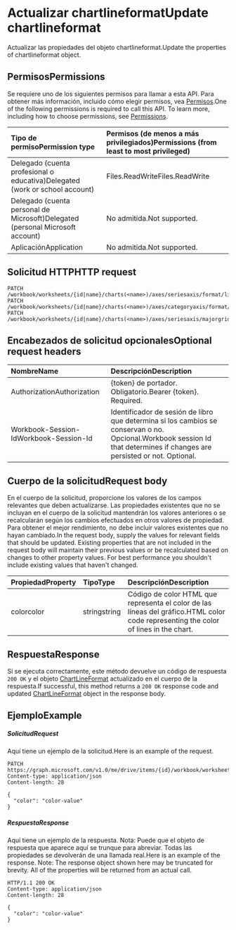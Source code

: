 # <a name="update-chartlineformat"></a><span data-ttu-id="edc72-101">Actualizar chartlineformat</span><span class="sxs-lookup"><span data-stu-id="edc72-101">Update chartlineformat</span></span>

<span data-ttu-id="edc72-102">Actualizar las propiedades del objeto chartlineformat.</span><span class="sxs-lookup"><span data-stu-id="edc72-102">Update the properties of chartlineformat object.</span></span>
## <a name="permissions"></a><span data-ttu-id="edc72-103">Permisos</span><span class="sxs-lookup"><span data-stu-id="edc72-103">Permissions</span></span>
<span data-ttu-id="edc72-p101">Se requiere uno de los siguientes permisos para llamar a esta API. Para obtener más información, incluido cómo elegir permisos, vea [Permisos](../../../concepts/permissions_reference.md).</span><span class="sxs-lookup"><span data-stu-id="edc72-p101">One of the following permissions is required to call this API. To learn more, including how to choose permissions, see [Permissions](../../../concepts/permissions_reference.md).</span></span>

|<span data-ttu-id="edc72-106">Tipo de permiso</span><span class="sxs-lookup"><span data-stu-id="edc72-106">Permission type</span></span>      | <span data-ttu-id="edc72-107">Permisos (de menos a más privilegiados)</span><span class="sxs-lookup"><span data-stu-id="edc72-107">Permissions (from least to most privileged)</span></span>              |
|:--------------------|:---------------------------------------------------------|
|<span data-ttu-id="edc72-108">Delegado (cuenta profesional o educativa)</span><span class="sxs-lookup"><span data-stu-id="edc72-108">Delegated (work or school account)</span></span> | <span data-ttu-id="edc72-109">Files.ReadWrite</span><span class="sxs-lookup"><span data-stu-id="edc72-109">Files.ReadWrite</span></span>    |
|<span data-ttu-id="edc72-110">Delegado (cuenta personal de Microsoft)</span><span class="sxs-lookup"><span data-stu-id="edc72-110">Delegated (personal Microsoft account)</span></span> | <span data-ttu-id="edc72-111">No admitida.</span><span class="sxs-lookup"><span data-stu-id="edc72-111">Not supported.</span></span>    |
|<span data-ttu-id="edc72-112">Aplicación</span><span class="sxs-lookup"><span data-stu-id="edc72-112">Application</span></span> | <span data-ttu-id="edc72-113">No admitida.</span><span class="sxs-lookup"><span data-stu-id="edc72-113">Not supported.</span></span> |

## <a name="http-request"></a><span data-ttu-id="edc72-114">Solicitud HTTP</span><span class="sxs-lookup"><span data-stu-id="edc72-114">HTTP request</span></span>
<!-- { "blockType": "ignored" } -->
```http
PATCH /workbook/worksheets/{id|name}/charts(<name>)/axes/seriesaxis/format/line
PATCH /workbook/worksheets/{id|name}/charts(<name>)/axes/categoryaxis/format/line
PATCH /workbook/worksheets/{id|name}/charts(<name>)/axes/seriesaxis/majorgridlines/format/line
```
## <a name="optional-request-headers"></a><span data-ttu-id="edc72-115">Encabezados de solicitud opcionales</span><span class="sxs-lookup"><span data-stu-id="edc72-115">Optional request headers</span></span>
| <span data-ttu-id="edc72-116">Nombre</span><span class="sxs-lookup"><span data-stu-id="edc72-116">Name</span></span>       | <span data-ttu-id="edc72-117">Descripción</span><span class="sxs-lookup"><span data-stu-id="edc72-117">Description</span></span>|
|:-----------|:-----------|
| <span data-ttu-id="edc72-118">Authorization</span><span class="sxs-lookup"><span data-stu-id="edc72-118">Authorization</span></span>  | <span data-ttu-id="edc72-p102">{token} de portador. Obligatorio.</span><span class="sxs-lookup"><span data-stu-id="edc72-p102">Bearer {token}. Required.</span></span> |
| <span data-ttu-id="edc72-121">Workbook-Session-Id</span><span class="sxs-lookup"><span data-stu-id="edc72-121">Workbook-Session-Id</span></span>  | <span data-ttu-id="edc72-p103">Identificador de sesión de libro que determina si los cambios se conservan o no. Opcional.</span><span class="sxs-lookup"><span data-stu-id="edc72-p103">Workbook session Id that determines if changes are persisted or not. Optional.</span></span>|

## <a name="request-body"></a><span data-ttu-id="edc72-124">Cuerpo de la solicitud</span><span class="sxs-lookup"><span data-stu-id="edc72-124">Request body</span></span>
<span data-ttu-id="edc72-p104">En el cuerpo de la solicitud, proporcione los valores de los campos relevantes que deben actualizarse. Las propiedades existentes que no se incluyan en el cuerpo de la solicitud mantendrán los valores anteriores o se recalcularán según los cambios efectuados en otros valores de propiedad. Para obtener el mejor rendimiento, no debe incluir valores existentes que no hayan cambiado.</span><span class="sxs-lookup"><span data-stu-id="edc72-p104">In the request body, supply the values for relevant fields that should be updated. Existing properties that are not included in the request body will maintain their previous values or be recalculated based on changes to other property values. For best performance you shouldn't include existing values that haven't changed.</span></span>

| <span data-ttu-id="edc72-128">Propiedad</span><span class="sxs-lookup"><span data-stu-id="edc72-128">Property</span></span>     | <span data-ttu-id="edc72-129">Tipo</span><span class="sxs-lookup"><span data-stu-id="edc72-129">Type</span></span>   |<span data-ttu-id="edc72-130">Descripción</span><span class="sxs-lookup"><span data-stu-id="edc72-130">Description</span></span>|
|:---------------|:--------|:----------|
|<span data-ttu-id="edc72-131">color</span><span class="sxs-lookup"><span data-stu-id="edc72-131">color</span></span>|<span data-ttu-id="edc72-132">string</span><span class="sxs-lookup"><span data-stu-id="edc72-132">string</span></span>|<span data-ttu-id="edc72-133">Código de color HTML que representa el color de las líneas del gráfico.</span><span class="sxs-lookup"><span data-stu-id="edc72-133">HTML color code representing the color of lines in the chart.</span></span>|

## <a name="response"></a><span data-ttu-id="edc72-134">Respuesta</span><span class="sxs-lookup"><span data-stu-id="edc72-134">Response</span></span>

<span data-ttu-id="edc72-135">Si se ejecuta correctamente, este método devuelve un código de respuesta `200 OK` y el objeto [ChartLineFormat](../resources/chartlineformat.md) actualizado en el cuerpo de la respuesta.</span><span class="sxs-lookup"><span data-stu-id="edc72-135">If successful, this method returns a `200 OK` response code and updated [ChartLineFormat](../resources/chartlineformat.md) object in the response body.</span></span>
## <a name="example"></a><span data-ttu-id="edc72-136">Ejemplo</span><span class="sxs-lookup"><span data-stu-id="edc72-136">Example</span></span>
##### <a name="request"></a><span data-ttu-id="edc72-137">Solicitud</span><span class="sxs-lookup"><span data-stu-id="edc72-137">Request</span></span>
<span data-ttu-id="edc72-138">Aquí tiene un ejemplo de la solicitud.</span><span class="sxs-lookup"><span data-stu-id="edc72-138">Here is an example of the request.</span></span>
<!-- {
  "blockType": "request",
  "name": "update_chartlineformat"
}-->
```http
PATCH https://graph.microsoft.com/v1.0/me/drive/items/{id}/workbook/worksheets/{id|name}/charts(<name>)/axes/seriesaxis/format/line
Content-type: application/json
Content-length: 28

{
  "color": "color-value"
}
```
##### <a name="response"></a><span data-ttu-id="edc72-139">Respuesta</span><span class="sxs-lookup"><span data-stu-id="edc72-139">Response</span></span>
<span data-ttu-id="edc72-p105">Aquí tiene un ejemplo de la respuesta. Nota: Puede que el objeto de respuesta que aparece aquí se trunque para abreviar. Todas las propiedades se devolverán de una llamada real.</span><span class="sxs-lookup"><span data-stu-id="edc72-p105">Here is an example of the response. Note: The response object shown here may be truncated for brevity. All of the properties will be returned from an actual call.</span></span>
<!-- {
  "blockType": "response",
  "truncated": true,
  "@odata.type": "microsoft.graph.chartLineFormat"
} -->
```http
HTTP/1.1 200 OK
Content-type: application/json
Content-length: 28

{
  "color": "color-value"
}
```

<!-- uuid: 8fcb5dbc-d5aa-4681-8e31-b001d5168d79
2015-10-25 14:57:30 UTC -->
<!-- {
  "type": "#page.annotation",
  "description": "Update chartlineformat",
  "keywords": "",
  "section": "documentation",
  "tocPath": ""
}-->